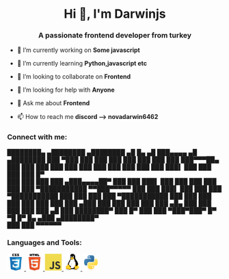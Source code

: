 <h1 align="center">Hi 👋, I'm Darwinjs</h1>
<h3 align="center">A passionate frontend developer from turkey</h3>

- 🔭 I’m currently working on **Some javascript**

- 🌱 I’m currently learning **Python,javascript etc**

- 👯 I’m looking to collaborate on **Frontend**

- 🤝 I’m looking for help with **Anyone**

- 💬 Ask me about **Frontend**

- 📫 How to reach me **discord --> novadarwin6462**

<h3 align="left">Connect with me:</h3>
<p align="left">
</p>

████████▄     ▄████████    ▄████████  ▄█     █▄   ▄█  ███▄▄▄▄        ▄█    ▄████████ 
███   ▀███   ███    ███   ███    ███ ███     ███ ███  ███▀▀▀██▄     ███   ███    ███ 
███    ███   ███    ███   ███    ███ ███     ███ ███▌ ███   ███     ███   ███    █▀  
███    ███   ███    ███  ▄███▄▄▄▄██▀ ███     ███ ███▌ ███   ███     ███   ███        
███    ███ ▀███████████ ▀▀███▀▀▀▀▀   ███     ███ ███▌ ███   ███     ███ ▀███████████ 
███    ███   ███    ███ ▀███████████ ███     ███ ███  ███   ███     ███          ███ 
███   ▄███   ███    ███   ███    ███ ███ ▄█▄ ███ ███  ███   ███     ███    ▄█    ███ 
████████▀    ███    █▀    ███    ███  ▀███▀███▀  █▀    ▀█   █▀  █▄ ▄███  ▄████████▀  
                          ███    ███                            ▀▀▀▀▀▀              


<h3 align="left">Languages and Tools:</h3>
<p align="left"> <a href="https://www.w3schools.com/css/" target="_blank" rel="noreferrer"> <img src="https://raw.githubusercontent.com/devicons/devicon/master/icons/css3/css3-original-wordmark.svg" alt="css3" width="40" height="40"/> </a> <a href="https://www.w3.org/html/" target="_blank" rel="noreferrer"> <img src="https://raw.githubusercontent.com/devicons/devicon/master/icons/html5/html5-original-wordmark.svg" alt="html5" width="40" height="40"/> </a> <a href="https://developer.mozilla.org/en-US/docs/Web/JavaScript" target="_blank" rel="noreferrer"> <img src="https://raw.githubusercontent.com/devicons/devicon/master/icons/javascript/javascript-original.svg" alt="javascript" width="40" height="40"/> </a> <a href="https://www.linux.org/" target="_blank" rel="noreferrer"> <img src="https://raw.githubusercontent.com/devicons/devicon/master/icons/linux/linux-original.svg" alt="linux" width="40" height="40"/> </a> <a href="https://www.python.org" target="_blank" rel="noreferrer"> <img src="https://raw.githubusercontent.com/devicons/devicon/master/icons/python/python-original.svg" alt="python" width="40" height="40"/> </a> </p>

